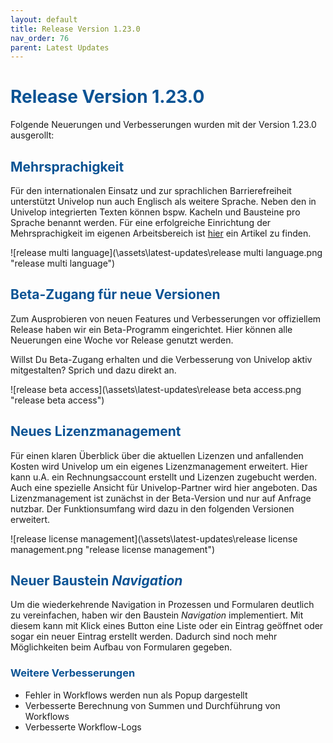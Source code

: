 ```yaml
---
layout: default
title: Release Version 1.23.0
nav_order: 76
parent: Latest Updates
---
```


# <span style="color:#0b5394">**Release Version 1.23.0**</span>

Folgende Neuerungen und Verbesserungen wurden mit der Version 1.23.0 ausgerollt:

## <span style="color:#0b5394">**Mehrsprachigkeit**</span>

Für den internationalen Einsatz und zur sprachlichen Barrierefreiheit unterstützt Univelop nun auch Englisch als weitere Sprache. Neben den in Univelop integrierten Texten können bspw. Kacheln und Bausteine pro Sprache benannt werden.
Für eine erfolgreiche Einrichtung der Mehrsprachigkeit im eigenen Arbeitsbereich ist [hier]() ein Artikel zu finden.

![release multi language](\assets\latest-updates\release multi language.png "release multi language")

## <span style="color:#0b5394">**Beta-Zugang für neue Versionen**</span>

Zum Ausprobieren von neuen Features und Verbesserungen vor offiziellem Release haben wir ein Beta-Programm eingerichtet. Hier können alle Neuerungen eine Woche vor Release genutzt werden.

Willst Du Beta-Zugang erhalten und die Verbesserung von Univelop aktiv mitgestalten? Sprich und dazu direkt an.

![release beta access](\assets\latest-updates\release beta access.png "release beta access")

## <span style="color:#0b5394">**Neues Lizenzmanagement**</span>

Für einen klaren Überblick über die aktuellen Lizenzen und anfallenden Kosten wird Univelop um ein eigenes Lizenzmanagement erweitert.
Hier kann u.A. ein Rechnungsaccount erstellt und Lizenzen zugebucht werden. Auch eine spezielle Ansicht für Univelop-Partner wird hier angeboten. Das Lizenzmanagement ist zunächst in der Beta-Version und nur auf Anfrage nutzbar. Der Funktionsumfang wird dazu in den folgenden Versionen erweitert.

![release license management](\assets\latest-updates\release license management.png "release license management")

## <span style="color:#0b5394">**Neuer Baustein _Navigation_**</span>

Um die wiederkehrende Navigation in Prozessen und Formularen deutlich zu vereinfachen, haben wir den Baustein _Navigation_ implementiert. Mit diesem kann mit Klick eines Button eine Liste oder ein Eintrag geöffnet oder sogar ein neuer Eintrag erstellt werden. Dadurch sind noch mehr Möglichkeiten beim Aufbau von Formularen gegeben.

### <span style="color:#0b5394">**Weitere Verbesserungen**</span>

-   Fehler in Workflows werden nun als Popup dargestellt
-   Verbesserte Berechnung von Summen und Durchführung von Workflows
-   Verbesserte Workflow-Logs
